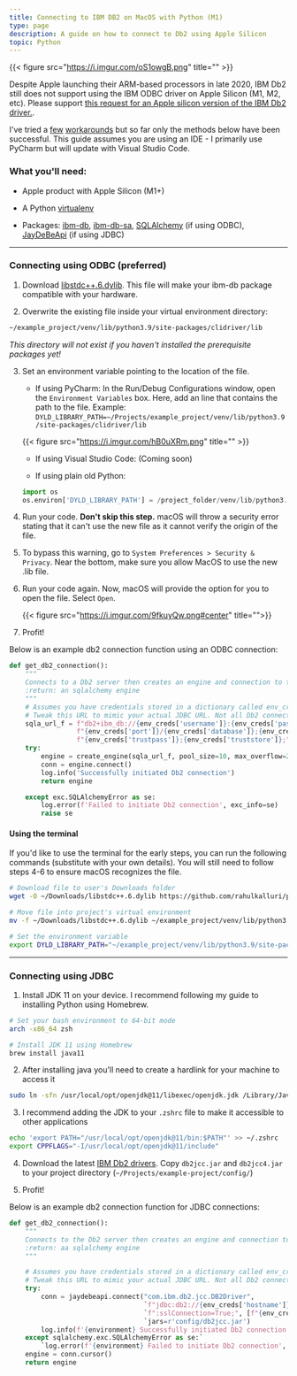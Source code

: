 ```yaml
---
title: Connecting to IBM DB2 on MacOS with Python (M1)
type: page
description: A guide on how to connect to Db2 using Apple Silicon
topic: Python
---
```



 {{< figure src="https://i.imgur.com/oS1owgB.png" title="" >}} 

Despite Apple launching their ARM-based processors in late 2020, IBM Db2 still does not support using the IBM ODBC driver on Apple Silicon (M1, M2, etc). Please support [this request for an Apple silicon version of the IBM Db2 driver.](https://ibm-data-and-ai.ideas.ibm.com/ideas/DB2CON-I-92). 


I've tried a [few](https://alexo.dev/blog/db2-on-macos-python-2/) [workarounds](https://github.com/ibmdb/python-ibmdb#pre-requisites) but so far only the methods below have been successful. This guide assumes you are using an IDE - I primarily use PyCharm but will update with Visual Studio Code.

### What you'll need: 

* Apple product with Apple Silicon (M1+)

* A Python [virtualenv](https://docs.python.org/3/library/venv.html)

* Packages: [ibm-db](https://pypi.org/project/ibm-db/), [ibm-db-sa](https://pypi.org/project/ibm-db-sa/), [SQLAlchemy](https://pypi.org/project/SQLAlchemy/) (if using ODBC), [JayDeBeApi](https://pypi.org/project/JayDeBeApi/) (if using JDBC)
 
 * * *

### Connecting using ODBC (preferred)

1. Download [libstdc++.6.dylib](https://github.com/rahulkalluri/personal-site/blob/master/assets/libstdc%2B%2B.6.dylib). This file will make your ibm-db package compatible with your hardware.

2. Overwrite the existing file inside your virtual environment directory: 

```bash
~/example_project/venv/lib/python3.9/site-packages/clidriver/lib
```

*This directory will not exist if you haven't installed the prerequisite packages yet!*

3. Set an environment variable pointing to the location of the file. 
    
    * If using PyCharm: In the Run/Debug Configurations window, open the `Environment Variables` box. Here, add an line that contains the path to the file. Example:
    `DYLD_LIBRARY_PATH=~/Projects/example_project/venv/lib/python3.9/site-packages/clidriver/lib`

    {{< figure src="https://i.imgur.com/hB0uXRm.png" title="" >}}


    * If using Visual Studio Code: (Coming soon)


    * If using plain old Python: 
    
    ```python
    import os 
    os.environ['DYLD_LIBRARY_PATH'] = /project_folder/venv/lib/python3.9/site-packages/clidriver/lib
    ```

4. Run your code. **Don't skip this step.** macOS will throw a security error stating that it can't use the new file as it cannot verify the origin of the file.

5. To bypass this warning, go to `System Preferences > Security & Privacy`. Near the bottom, make sure you allow MacOS to use the new .lib file.

6. Run your code again. Now, macOS will provide the option for you to open the file. Select `Open`.

    {{< figure src="https://i.imgur.com/9fkuyQw.png#center" title="">}}

7. Profit!

Below is an example db2 connection function using an ODBC connection:

```python
def get_db2_connection():
    """
    Connects to a Db2 server then creates an engine and connection to that space
    :return: an sqlalchemy engine
    """
    # Assumes you have credentials stored in a dictionary called env_creds
    # Tweak this URL to mimic your actual JDBC URL. Not all Db2 connections require SSL
    sqla_url_f = f"db2+ibm_db://{env_creds['username']}:{env_creds['password']}@{env_creds['hostname']}:" \
                 f"{env_creds['port']}/{env_creds['database']};{env_creds['ssl']};" \
                 f"{env_creds['trustpass']};{env_creds['truststore']};"
    try:
        engine = create_engine(sqla_url_f, pool_size=10, max_overflow=20)
        conn = engine.connect()
        log.info('Successfully initiated Db2 connection')
        return engine

    except exc.SQLAlchemyError as se:
        log.error(f'Failed to initiate Db2 connection', exc_info=se)
        raise se

```

#### Using the terminal
If you'd like to use the terminal for the early steps, you can run the following commands (substitute with your own details). You will still need to follow steps 4-6 to ensure macOS recognizes the file.

```bash
# Download file to user's Downloads folder
wget -O ~/Downloads/libstdc++.6.dylib https://github.com/rahulkalluri/personal-site/blob/master/assets/libstdc%2B%2B.6.dylib

# Move file into project's virtual environment
mv -f ~/Downloads/libstdc++.6.dylib ~/example_project/venv/lib/python3.9/site-packages/clidriver/lib/

# Set the environment variable 
export DYLD_LIBRARY_PATH="~/example_project/venv/lib/python3.9/site-packages/clidriver/lib"
```

* * * 

### Connecting using JDBC

1. Install JDK 11 on your device. I recommend following my guide to installing Python using Homebrew. 

```bash
# Set your bash environment to 64-bit mode
arch -x86_64 zsh 

# Install JDK 11 using Homebrew
brew install java11
```

2. After installing java you'll need to create a hardlink for your machine to access it

```bash
sudo ln -sfn /usr/local/opt/openjdk@11/libexec/openjdk.jdk /Library/Java/JavaVirtualMachines/openjdk-11.jdk
```

3. I recommend adding the JDK to your `.zshrc` file to make it accessible to other applications 

```bash
echo 'export PATH="/usr/local/opt/openjdk@11/bin:$PATH"' >> ~/.zshrc
export CPPFLAGS="-I/usr/local/opt/openjdk@11/include"
```

4. Download the latest [IBM Db2 drivers](https://www.ibm.com/support/pages/db2-jdbc-driver-versions-and-downloads). Copy `db2jcc.jar` and `db2jcc4.jar` to your project directory (`~/Projects/example-project/config/`)

5. Profit! 

Below is an example db2 connection function for JDBC connections:

```python
def get_db2_connection():
    """
    Connects to the Db2 server then creates an engine and connection to that server. Uses JDBC connection type.
    :return: aa sqlalchemy engine
    """

    # Assumes you have credentials stored in a dictionary called env_creds
    # Tweak this URL to mimic your actual JDBC URL. Not all Db2 connections require SSL
    try:
        conn = jaydebeapi.connect("com.ibm.db2.jcc.DB2Driver",
                                  `f"jdbc:db2://{env_creds['hostname']}:{env_creds['port']}/{env_creds['database']}"
                                  `f":sslConnection=True;", [f"{env_creds['username']}", f"{env_creds['password']}"],
                                  `jars=r'config/db2jcc.jar')
        log.info(f'{environment} Successfully initiated Db2 connection')
    except sqlalchemy.exc.SQLAlchemyError as se:`
        `log.error(f'{environment} Failed to initiate Db2 connection', exc_info=se)
    engine = conn.cursor()
    return engine

```